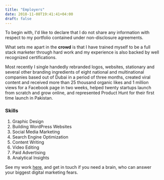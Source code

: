 ```yaml
---
title: "Employers"
date: 2018-11-08T19:41:41+04:00
draft: false
---
```


To begin with, I'd like to declare that I do not share any information with respect to my portfolio contained under non-disclosure agreements.<br>

What sets me apart in the <b>crowd</b> is that I have trained myself to be a full stack marketer through hard work and my experience is also backed by well recognized certifications.<br>

Most recently I single handedly rebranded logos, websites, stationary and several other branding ingredients of eight national and multinational companies based out of Dubai in a period of three months, created viral content and received more than 25 thousand organic likes and 1 million views for a Facebook page in two weeks, helped twenty startups launch from scratch and grow online, and represented Product Hunt for their first time launch in Pakistan.<br>

<h3>Skills</h3>
<ol>
  <li>Graphic Design</li>  
  <li>Building WordPress Websites</li>
  <li>Social Media Marketing</li>
  <li>Search Engine Optimization</li>
  <li>Content Writing</li>
  <li>Video Editing</li>
  <li>Paid Advertising</li>  
  <li>Analytical Insights</li>
</ol>  

See my work <a href="https://wasim.co/work/">here</a>, and get in touch if you need a brain, who can answer your biggest digital marketing fears.

